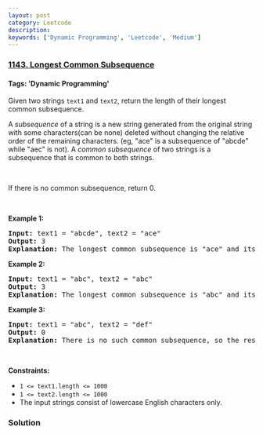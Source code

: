 ```yaml
---
layout: post
category: Leetcode
description: 
keywords: ['Dynamic Programming', 'Leetcode', 'Medium']
---
```

### [1143. Longest Common Subsequence](https://leetcode.com/problems/longest-common-subsequence)

#### Tags: 'Dynamic Programming'

<div class="content__u3I1 question-content__JfgR"><div><p>Given two strings <code>text1</code> and <code>text2</code>, return the length of their longest common subsequence.</p>
<p>A <em>subsequence</em> of a string is a new string generated from the original string with some characters(can be none) deleted without changing the relative order of the remaining characters. (eg, "ace" is a subsequence of "abcde" while "aec" is not). A <em>common subsequence</em> of two strings is a subsequence that is common to both strings.</p>
<p> </p>
<p>If there is no common subsequence, return 0.</p>
<p> </p>
<p><strong>Example 1:</strong></p>
<pre><strong>Input:</strong> text1 = "abcde", text2 = "ace" 
<strong>Output:</strong> 3  
<strong>Explanation:</strong> The longest common subsequence is "ace" and its length is 3.
</pre>
<p><strong>Example 2:</strong></p>
<pre><strong>Input:</strong> text1 = "abc", text2 = "abc"
<strong>Output:</strong> 3
<strong>Explanation:</strong> The longest common subsequence is "abc" and its length is 3.
</pre>
<p><strong>Example 3:</strong></p>
<pre><strong>Input:</strong> text1 = "abc", text2 = "def"
<strong>Output:</strong> 0
<strong>Explanation:</strong> There is no such common subsequence, so the result is 0.
</pre>
<p> </p>
<p><strong>Constraints:</strong></p>
<ul>
<li><code>1 &lt;= text1.length &lt;= 1000</code></li>
<li><code>1 &lt;= text2.length &lt;= 1000</code></li>
<li>The input strings consist of lowercase English characters only.</li>
</ul>
</div></div>

### Solution
